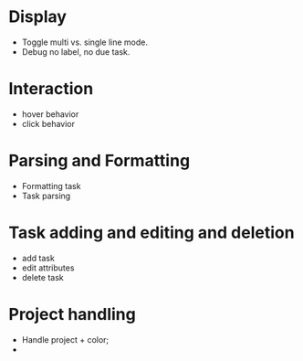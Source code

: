 
# Display
- Toggle multi vs. single line mode.
- Debug no label, no due task.

# Interaction
- hover behavior
- click behavior

# Parsing and Formatting
- Formatting task
- Task parsing


# Task adding and editing and deletion
- add task
- edit attributes
- delete task

# Project handling
- Handle project + color;
- 
